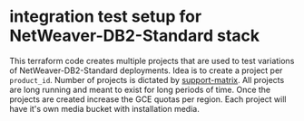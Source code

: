 # integration test setup for NetWeaver-DB2-Standard stack 
This terraform code creates multiple projects that are used to test variations of NetWeaver-DB2-Standard deployments.
Idea is to create a project per `product_id`. Number of projects is dictated by 
[support-matrix](../../../docs/support-matrix.md). All projects are long running and meant to exist for long periods of 
time. Once the projects are created increase the GCE quotas per region. Each project will have it's own media bucket 
with installation media.
